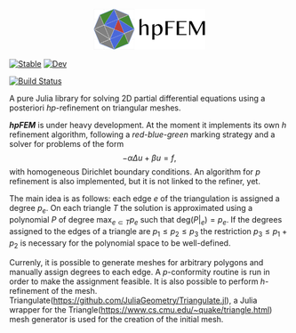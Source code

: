 
<p align="center">
    <img width="200px" src="https://github.com/iojea/hpFEM/blob/main/docs/assets/logo_text.png"/>
</p> 

[![Stable](https://img.shields.io/badge/docs-stable-blue.svg)](https://iojea.github.io/FEMhp.jl/stable/)
[![Dev](https://img.shields.io/badge/docs-dev-blue.svg)](https://iojea.github.io/FEMhp.jl/dev/)
<!--[![Build Status](https://github.com/iojea/FEMhp.jl/actions/workflows/CI.yml/badge.svg?branch=main)](https://github.com/iojea/FEMhp.jl/actions/workflows/CI.yml?query=branch%3Amain)-->
[![Build Status](https://travis-ci.com/iojea/FEMhp.jl.svg?branch=main)](https://travis-ci.com/iojea/FEMhp.jl)

A pure Julia library for solving 2D partial differential equations using a posteriori $hp$-refinement on triangular meshes. 

***hpFEM*** is under heavy development. At the moment it implements its own $h$ refinement algorithm, following a *red-blue-green* marking strategy and a solver for problems of the form 
$$-\alpha\Delta u + \beta u = f,$$
with homogeneous Dirichlet boundary conditions. An algorithm for $p$ refinement is also implemented, but it is not linked to the refiner, yet.  

The main idea is as follows: each edge $e$ of the triangulation is assigned a degree $p_e$. On each triangle $T$ the solution is approximated using a polynomial $P$ of degree $\max_{e\subset T} p_e$ such that $\textrm{deg}(P|_e) = p_e$. If the degrees assigned to the edges of a triangle are $p_1\le p_2\le p_3$ the restriction $p_3\le p_1 + p_2$ is necessary for the polynomial space to be well-defined.
 
Currenly, it is possible to generate meshes for arbitrary polygons and manually assign degrees to each edge. A $p$-conformity routine is run in order to make the assignment feasible. It is also possible to perform $h$-refinement of the mesh. Triangulate(https://github.com/JuliaGeometry/Triangulate.jl), a Julia wrapper for the Triangle(https://www.cs.cmu.edu/~quake/triangle.html) mesh generator is used for the creation of the initial mesh. 
